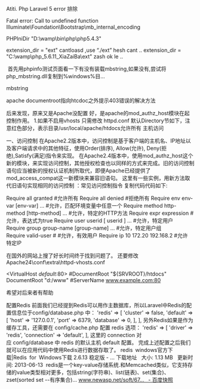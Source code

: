 Atiti. Php Laravel 5 error 排除


Fatal error: Call to undefined function Illuminate\Foundation\Bootstrap\mb_internal_encoding



PHPIniDir "D:\wamp\bin\php\php5.4.3"

extension_dir = "ext"   cantloasd ,use   “./ext” hesh cant ..
extension_dir = "C:\wamp\php_5.6.11_XiaZaiBa\ext"   zash ok le ..

 首先用phpinfo测试页面看一下有没有装载mbstring,如果没有,尝试将php_mbstring.dll复制到%windows%目...

mbstring



apache documentroot指向htcdoc之外提示403错误的解决方法

后来发现，原来又是Apache没配置 好，是apache的mod_authz_host模块在起控制作用。 
1.如果不启用vhosts 
只需修改 httpd.conf 
默认Directory节如下，注意红色部分，表示目录/usr/local/apache/htdocs允许所有 主机访问

一、访问控制
在Apache2.2版本中，访问控制是基于客户端的主机名、IP地址以及客户端请求中的其他特征，使用Order(排序), Allow(允许), Deny(拒绝),Satisfy(满足)指令来实现。
在Apache2.4版本中，使用mod_authz_host这个新的模块，来实现访问控制，其他授权检查也以同样的方式来完成。旧的访问控制语句应当被新的授权认证机制所取代，即便Apache已经提供了mod_access_compat这一新模块来兼容旧语句。
这里有一些实例，用新方法取代旧语句实现相同的访问控制
：常见访问控制指令
复制代码代码如下:

Require all granted #允许所有
Require all denied #拒绝所有
Require env env-var [env-var] ... #允许，匹配环境变量中任意一个
Require method http-method [http-method] ... #允许，特定的HTTP方法
Require expr expression #允许，表达式为true
Require user userid [ userid ] ... #允许，特定用户
Require group group-name [group-name] ... #允许，特定用户组
Require valid-user # #允许，有效用户
Require ip 10 172.20 192.168.2 #允许 特定IP

在国外的网站上搜了好长时间终于找到问题了。
还要修改Apache24\conf\extra\httpd-vhosts.conf

<VirtualHost _default_:80>
#DocumentRoot "${SRVROOT}/htdocs"
DocumentRoot "d:/www"
#ServerName www.example.com:80
</VirtualHost>

希望对后来者有帮助



配置Redis
前面我们已经提到Redis可以用作主数据库，所以Laravel中Redis的配置信息位于config/database.php 中：
'redis' => [  'cluster' => false,  'default' => [    'host' => '127.0.0.1',    'port' => 6379,    'database' => 0,  ],
],
另外Redis如果是作为缓存工具，还需要在 config/cache.php 配置 redis 选项：
'redis' => [
    'driver' => 'redis',
    'connection' => 'default',
],
这里的 connection 对应 config/database 中 redis 的默认主机 default 配置。
完成上述配置之后我们就可以在应用代码中使用Redis进行数据存取了。
redis windows官方下载|Redis for Windows下载 2.6.13 稳定版 - ...
下载地址   大小: 1.13 MB   更新时间: 2013-06-13
 redis是一个key-value存储系统.和Memcached类似，它支持存储的value类型相对更多，包括string(字符串)、list(链表)、set(集合)、zset(sorted set --有序集合)...
www.newasp.net/soft/67...  - 百度快照

